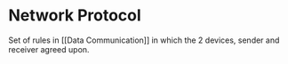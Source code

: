 # Network Protocol
Set of rules in [[Data Communication]] in which the 2 devices, sender and receiver agreed upon. 

